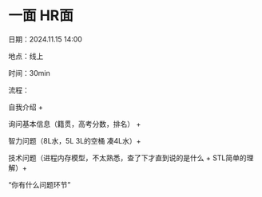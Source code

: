 # 一面 HR面

日期：2024.11.15  14:00

地点：线上

时间：30min

流程：

自我介绍 + 

询问基本信息（籍贯，高考分数，排名） + 

智力问题（8L水，5L 3L的空桶 凑4L水）+ 

技术问题（进程内存模型，不太熟悉，查了下才直到说的是什么 + STL简单的理解）+ 

“你有什么问题环节”